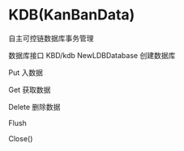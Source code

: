 # KDB(KanBanData)
自主可控链数据库事务管理

数据库接口 KBD/kdb
NewLDBDatabase 创建数据库

Put 入数据

Get 获取数据

Delete 删除数据

Flush 

Close()